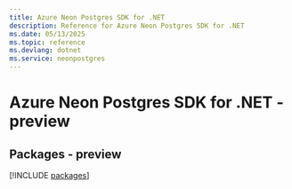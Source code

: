 ```yaml
---
title: Azure Neon Postgres SDK for .NET
description: Reference for Azure Neon Postgres SDK for .NET
ms.date: 05/13/2025
ms.topic: reference
ms.devlang: dotnet
ms.service: neonpostgres
---
```

# Azure Neon Postgres SDK for .NET - preview
## Packages - preview
[!INCLUDE [packages](neon-postgres-index.md)]